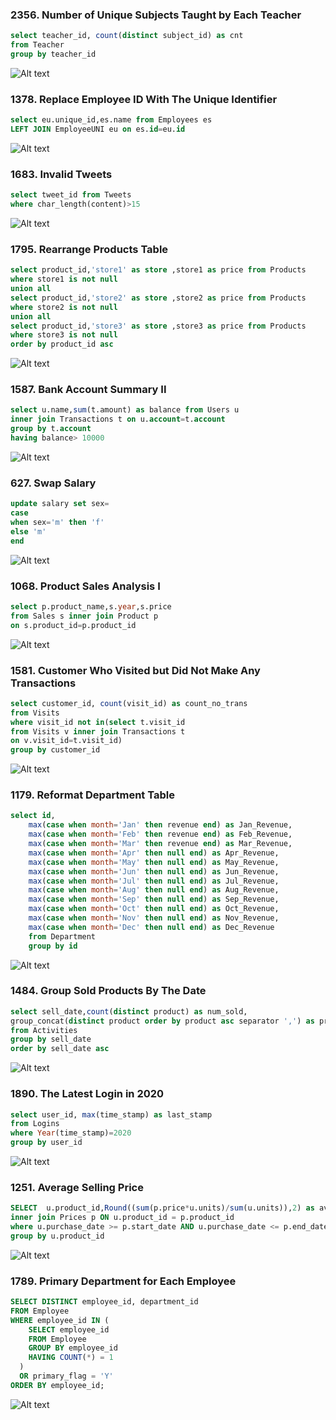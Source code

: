 ### 2356. Number of Unique Subjects Taught by Each Teacher
```sql
select teacher_id, count(distinct subject_id) as cnt
from Teacher
group by teacher_id
```
![Alt text](1356.png)

### 1378. Replace Employee ID With The Unique Identifier
```sql
select eu.unique_id,es.name from Employees es
LEFT JOIN EmployeeUNI eu on es.id=eu.id
```
![Alt text](1378.png)

### 1683. Invalid Tweets
```sql
select tweet_id from Tweets
where char_length(content)>15
```
![Alt text](1683.png)

### 1795. Rearrange Products Table
```sql
select product_id,'store1' as store ,store1 as price from Products
where store1 is not null
union all
select product_id,'store2' as store ,store2 as price from Products
where store2 is not null
union all
select product_id,'store3' as store ,store3 as price from Products
where store3 is not null
order by product_id asc
```
![Alt text](1795.png)

### 1587. Bank Account Summary II
```sql
select u.name,sum(t.amount) as balance from Users u
inner join Transactions t on u.account=t.account
group by t.account
having balance> 10000
```
![Alt text](1587.png)

### 627. Swap Salary
```sql
update salary set sex=
case 
when sex='m' then 'f'
else 'm'
end
```
![Alt text](627.png)

### 1068. Product Sales Analysis I
```sql
select p.product_name,s.year,s.price
from Sales s inner join Product p
on s.product_id=p.product_id
```
![Alt text](1068.png)

### 1581. Customer Who Visited but Did Not Make Any Transactions
```sql
select customer_id, count(visit_id) as count_no_trans 
from Visits
where visit_id not in(select t.visit_id 
from Visits v inner join Transactions t
on v.visit_id=t.visit_id)
group by customer_id
```
![Alt text](1581.png)

### 1179. Reformat Department Table
```sql
select id,
    max(case when month='Jan' then revenue end) as Jan_Revenue,
    max(case when month='Feb' then revenue end) as Feb_Revenue,
    max(case when month='Mar' then revenue end) as Mar_Revenue,
    max(case when month='Apr' then null end) as Apr_Revenue,
    max(case when month='May' then null end) as May_Revenue,
    max(case when month='Jun' then null end) as Jun_Revenue,
    max(case when month='Jul' then null end) as Jul_Revenue,
    max(case when month='Aug' then null end) as Aug_Revenue,
    max(case when month='Sep' then null end) as Sep_Revenue,
    max(case when month='Oct' then null end) as Oct_Revenue,
    max(case when month='Nov' then null end) as Nov_Revenue,
    max(case when month='Dec' then null end) as Dec_Revenue
    from Department
    group by id

```
![Alt text](1179.png)

### 1484. Group Sold Products By The Date
```sql
select sell_date,count(distinct product) as num_sold,
group_concat(distinct product order by product asc separator ',') as products
from Activities 
group by sell_date
order by sell_date asc
```
![Alt text](1484.png)

### 1890. The Latest Login in 2020
```sql
select user_id, max(time_stamp) as last_stamp
from Logins 
where Year(time_stamp)=2020
group by user_id
```
![Alt text](1890.png)

### 1251. Average Selling Price
```sql
SELECT  u.product_id,Round((sum(p.price*u.units)/sum(u.units)),2) as average_price FROM UnitsSold u
inner join Prices p ON u.product_id = p.product_id
where u.purchase_date >= p.start_date AND u.purchase_date <= p.end_date
group by u.product_id
```
![Alt text](1251.png)

### 1789. Primary Department for Each Employee
```sql
SELECT DISTINCT employee_id, department_id
FROM Employee
WHERE employee_id IN (
    SELECT employee_id
    FROM Employee
    GROUP BY employee_id
    HAVING COUNT(*) = 1
  )
  OR primary_flag = 'Y'
ORDER BY employee_id;
```
![Alt text](1789.png)
